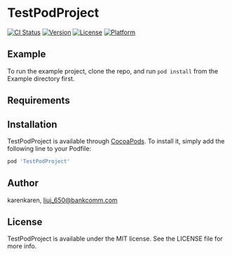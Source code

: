 # TestPodProject

[![CI Status](https://img.shields.io/travis/karenkaren/TestPodProject.svg?style=flat)](https://travis-ci.org/karenkaren/TestPodProject)
[![Version](https://img.shields.io/cocoapods/v/TestPodProject.svg?style=flat)](https://cocoapods.org/pods/TestPodProject)
[![License](https://img.shields.io/cocoapods/l/TestPodProject.svg?style=flat)](https://cocoapods.org/pods/TestPodProject)
[![Platform](https://img.shields.io/cocoapods/p/TestPodProject.svg?style=flat)](https://cocoapods.org/pods/TestPodProject)

## Example

To run the example project, clone the repo, and run `pod install` from the Example directory first.

## Requirements

## Installation

TestPodProject is available through [CocoaPods](https://cocoapods.org). To install
it, simply add the following line to your Podfile:

```ruby
pod 'TestPodProject'
```

## Author

karenkaren, liuj_650@bankcomm.com

## License

TestPodProject is available under the MIT license. See the LICENSE file for more info.
